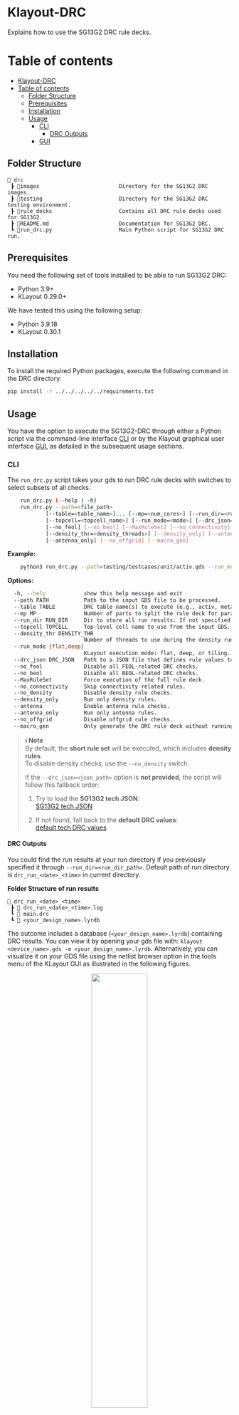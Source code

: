 Klayout-DRC
===========

Explains how to use the SG13G2 DRC rule decks.

# Table of contents
- [Klayout-DRC](#klayout-drc)
- [Table of contents](#table-of-contents)
  - [Folder Structure](#folder-structure)
  - [Prerequisites](#prerequisites)
  - [Installation](#installation)
  - [Usage](#usage)
    - [CLI](#cli)
      - [DRC Outputs](#drc-outputs)
    - [GUI](#gui)


## Folder Structure

```text
📁 drc
 ┣ 📁images                         Directory for the SG13G2 DRC images.
 ┣ 📁testing                        Directory for the SG13G2 DRC testing environment.
 ┣ 📁rule_decks                     Contains all DRC rule decks used for SG13G2.
 ┣ 📜README.md                      Documentation for SG13G2 DRC.
 ┗ 📜run_drc.py                     Main Python script for SG13G2 DRC run.
 ```

## Prerequisites

You need the following set of tools installed to be able to run SG13G2 DRC:

- Python 3.9+
- KLayout 0.29.0+

We have tested this using the following setup:
- Python 3.9.18
- KLayout 0.30.1

## Installation

To install the required Python packages, execute the following command in the DRC directory:

```bash
pip install -r ../../../../../requirements.txt
```

## Usage

You have the option to execute the SG13G2-DRC through either a Python script via the command-line interface [CLI](#cli) or by the Klayout graphical user interface [GUI](#gui), as detailed in the subsequent usage sections.

### CLI

The `run_drc.py` script takes your gds to run DRC rule decks with switches to select subsets of all checks.

```bash
    run_drc.py (--help | -h)
    run_drc.py --path=<file_path>
            [--table=<table_name>]... [--mp=<num_cores>] [--run_dir=<run_dir_path>]
            [--topcell=<topcell_name>] [--run_mode=<mode>] [--drc_json=<json_path>]
            [--no_feol] [--no_beol] [--MaxRuleSet] [--no_connectivity] [--no_density]
            [--density_thr=<density_threads>] [--density_only] [--antenna]
            [--antenna_only] [--no_offgrid] [--macro_gen]
```

**Example:**

```bash
    python3 run_drc.py --path=testing/testcases/unit/activ.gds --run_mode=deep --run_dir=test_activ --no_density
```

**Options:**

```bash
  -h, --help            show this help message and exit
  --path PATH           Path to the input GDS file to be processed.
  --table TABLE         DRC table name(s) to execute (e.g., activ, metal1). This option can be used multiple times.
  --mp MP               Number of parts to split the rule deck for parallel execution. [default: 1]
  --run_dir RUN_DIR     Dir to store all run results. If not specified, a timestamped dir under the current path will be used.
  --topcell TOPCELL     Top-level cell name to use from the input GDS.
  --density_thr DENSITY_THR
                        Number of threads to use during the density run (default: number of CPU cores).
  --run_mode {flat,deep}
                        KLayout execution mode: flat, deep, or tiling. [default: deep]
  --drc_json DRC_JSON   Path to a JSON file that defines rule values to use.
  --no_feol             Disable all FEOL-related DRC checks.
  --no_beol             Disable all BEOL-related DRC checks.
  --MaxRuleSet          Force execution of the full rule deck.
  --no_connectivity     Skip connectivity-related rules.
  --no_density          Disable density rule checks.
  --density_only        Run only density rules.
  --antenna             Enable antenna rule checks.
  --antenna_only        Run only antenna rules.
  --no_offgrid          Disable offgrid rule checks.
  --macro_gen           Only generate the DRC rule deck without running.
```

> **ℹ️ Note**  
> By default, the **short rule set** will be executed, which includes **density rules**.  
> To disable density checks, use the `--no_density` switch.
>
> If the `--drc_json=<json_path>` option is **not provided**, the script will follow this fallback order:
>
> 1. Try to load the **SG13G2 tech JSON**:  
>   [SG13G2 tech JSON](../../python/sg13g2_pycell_lib/sg13g2_tech_mod.json)
>
> 2. If not found, fall back to the **default DRC values**:  
>    [default tech DRC values](./rule_decks/default_drc_rules.json)

#### DRC Outputs

You could find the run results at your run directory if you previously specified it through `--run_dir=<run_dir_path>`. Default path of run directory is `drc_run_<date>_<time>` in current directory.

**Folder Structure of run results**

```text
📁 drc_run_<date>_<time>
 ┣ 📜 drc_run_<date>_<time>.log
 ┗ 📜 main.drc
 ┗ 📜 <your_design_name>.lyrdb
 ```

The outcome includes a database (`<your_design_name>.lyrdb`) containing DRC results. You can view it by opening your gds file with: `klayout <device_name>.gds -m <your_design_name>.lyrdb`. Alternatively, you can visualize it on your GDS file using the netlist browser option in the tools menu of the KLayout GUI as illustrated in the following figures.

<p align="center">
  <img src="images/drc_marker_1.png" width="50%" >
</p>
<p align="center">
  Fig. 1. Marker Browser for Klayout-DRC
</p>

After selecting Marker Browser option, you could load the database file and visualize the DRC results.

<p align="center">
  <img src="images/drc_marker_2.png" width="70%" >
</p>
<p align="center">
  Fig. 2. Loading DRC database file - 1
</p>

<p align="center">
  <img src="images/drc_marker_3.png" width="70%" >
</p>
<p align="center">
  Fig. 3. Loading DRC database file - 2
</p>

<p align="center">
  <img src="images/drc_marker_4.png" width="70%" >
</p>
<p align="center">
  Fig. 4. Visualize DRC results
</p>

### GUI

The SG13G2 also facilitates DRC execution via Klayout menus as depicted below:

First, you need to add the DRC menus to your `KLAYOUT_PATH`, you could do that by executing the following command:

```bash
KLAYOUT_PATH=$PDKPATH/libs.tech/klayout:$PDKPATH/libs.tech/klayout/tech/ klayout -e
```

> **_NOTE:_** In this context, `PDKPATH` refers to the path leading to the IHP-Open-PDK/ihp-sg13g2 directory within the current repository.

Then, you will get the DRC menus for SG13G2, you could set your desired options as shown below:

<p align="center">
  <img src="images/drc_menus_1.png" width="70%" >
</p>
<p align="center">
  Fig. 5. Setting up DRC Options-GUI - 1
</p>

<p align="center">
  <img src="images/drc_menus_2.png" width="50%" >
</p>
<p align="center">
  Fig. 6. Setting up DRC Options-GUI - 2
</p>

<p align="center">
  <img src="images/drc_menus_3.png" width="50%" >
</p>
<p align="center">
  Fig. 7. Setting up DRC Options-GUI - 3
</p>

For additional details on GUI options, please refer to the [CLI Options section](#cli).

Finally, after setting your option, you could execute the DRC using `Run Klayout DRC` from the dropdown menu.

<p align="center">
  <img src="images/drc_menus_4.png" width="70%" >
</p>
<p align="center">
  Fig. 8. Running DRC using Klayout menus
</p>

Upon executing the DRC, the result database will appear on your layout interface, allowing you to verify the outcome of the run.

<p align="center">
  <img src="images/drc_menus_5.png" width="80%" >
</p>
<p align="center">
  Fig. 9. Running DRC using Klayout menus
</p>

---
**NOTE**

The current SG13G2 DRC rules are categorized as follows:

- **Minimum Rule Set** – Refer to the [README](docs/MinList.md):  
  This set contains the essential DRC rules that are required for baseline verification. All rules in this category have been thoroughly verified, tested, and optimized for performance.

- **Maximum Rule Set** – Refer to the [README](docs/MaxList.md):  
  This set includes additional residual rules that are not part of the minimum set. These rules can be activated by using the `--MaxRuleSet` switch when executing the DRC. Please note that these rules have not been verified or tested.

- **Missing Rule Set** – Refer to the [README](docs/MissingList.md):  
  This set lists the DRC rules that have not yet been implemented.
---
